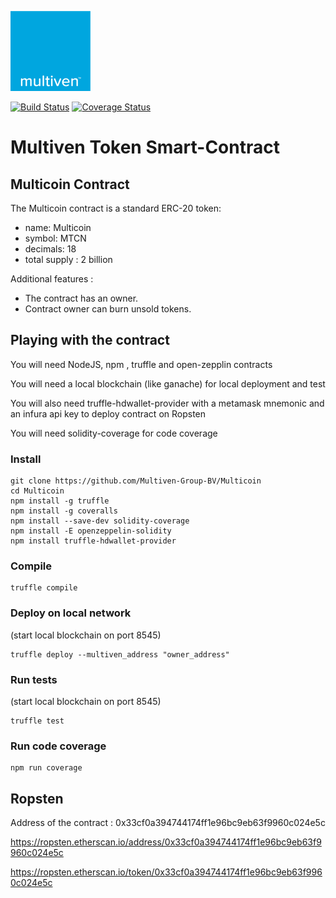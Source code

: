 ![image](assets/logo-multiven.png)

[![Build Status](https://travis-ci.org/Multiven-Group-BV/Multicoin.svg?branch=master)](https://travis-ci.org/Multiven-Group-BV/Multicoin)
[![Coverage Status](https://coveralls.io/repos/github/Multiven-Group-BV/Multicoin/badge.svg?branch=master)](https://coveralls.io/github/Multiven-Group-BV/Multicoin?branch=master)
# Multiven Token Smart-Contract

## Multicoin Contract

The Multicoin contract is a standard ERC-20 token:
 - name: Multicoin
 - symbol: MTCN
 - decimals: 18
 - total supply : 2 billion

Additional features :

 - The contract has an owner.
 - Contract owner can burn unsold tokens.
 

## Playing with the contract

You will need NodeJS, npm , truffle and open-zepplin contracts

You will need a local blockchain (like ganache) for local deployment and test

You will also need truffle-hdwallet-provider with a metamask mnemonic and an infura api key to deploy contract on Ropsten 

You will need solidity-coverage for code coverage

### Install

```
git clone https://github.com/Multiven-Group-BV/Multicoin
cd Multicoin
npm install -g truffle
npm install -g coveralls
npm install --save-dev solidity-coverage
npm install -E openzeppelin-solidity
npm install truffle-hdwallet-provider
```

### Compile
```
truffle compile
```
### Deploy on local network
(start local blockchain on port 8545)
```
truffle deploy --multiven_address "owner_address"
```

### Run tests
(start local blockchain on port 8545)
```
truffle test
```
### Run code coverage
```
npm run coverage
```
## Ropsten 
Address of the contract : 0x33cf0a394744174ff1e96bc9eb63f9960c024e5c

https://ropsten.etherscan.io/address/0x33cf0a394744174ff1e96bc9eb63f9960c024e5c

https://ropsten.etherscan.io/token/0x33cf0a394744174ff1e96bc9eb63f9960c024e5c
